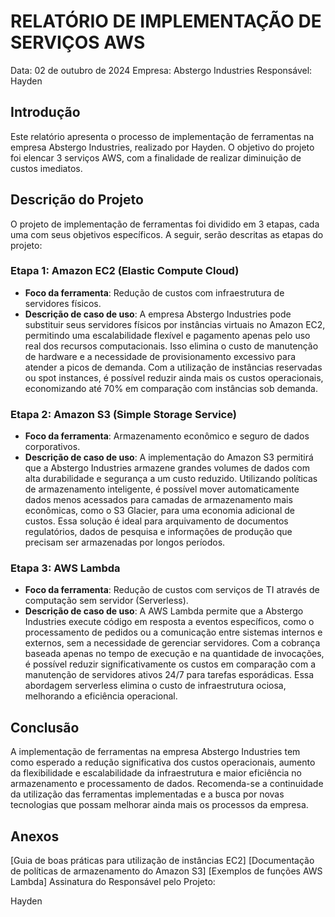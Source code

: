 # RELATÓRIO DE IMPLEMENTAÇÃO DE SERVIÇOS AWS

Data: 02 de outubro de 2024
Empresa: Abstergo Industries
Responsável: Hayden

## Introdução
Este relatório apresenta o processo de implementação de ferramentas na empresa Abstergo Industries, realizado por Hayden. O objetivo do projeto foi elencar 3 serviços AWS, com a finalidade de realizar diminuição de custos imediatos.

## Descrição do Projeto
O projeto de implementação de ferramentas foi dividido em 3 etapas, cada uma com seus objetivos específicos. A seguir, serão descritas as etapas do projeto:

### Etapa 1: Amazon EC2 (Elastic Compute Cloud)
- __Foco da ferramenta__: Redução de custos com infraestrutura de servidores físicos.
- __Descrição de caso de uso__: A empresa Abstergo Industries pode substituir seus servidores físicos por instâncias virtuais no Amazon EC2, permitindo uma escalabilidade flexível e pagamento apenas pelo uso real dos recursos computacionais. Isso elimina o custo de manutenção de hardware e a necessidade de provisionamento excessivo para atender a picos de demanda. Com a utilização de instâncias reservadas ou spot instances, é possível reduzir ainda mais os custos operacionais, economizando até 70% em comparação com instâncias sob demanda.

### Etapa 2: Amazon S3 (Simple Storage Service)
- __Foco da ferramenta__: Armazenamento econômico e seguro de dados corporativos.
- __Descrição de caso de uso__: A implementação do Amazon S3 permitirá que a Abstergo Industries armazene grandes volumes de dados com alta durabilidade e segurança a um custo reduzido. Utilizando políticas de armazenamento inteligente, é possível mover automaticamente dados menos acessados para camadas de armazenamento mais econômicas, como o S3 Glacier, para uma economia adicional de custos. Essa solução é ideal para arquivamento de documentos regulatórios, dados de pesquisa e informações de produção que precisam ser armazenadas por longos períodos.

### Etapa 3: AWS Lambda
- __Foco da ferramenta__: Redução de custos com serviços de TI através de computação sem servidor (Serverless).
- __Descrição de caso de uso__: A AWS Lambda permite que a Abstergo Industries execute código em resposta a eventos específicos, como o processamento de pedidos ou a comunicação entre sistemas internos e externos, sem a necessidade de gerenciar servidores. Com a cobrança baseada apenas no tempo de execução e na quantidade de invocações, é possível reduzir significativamente os custos em comparação com a manutenção de servidores ativos 24/7 para tarefas esporádicas. Essa abordagem serverless elimina o custo de infraestrutura ociosa, melhorando a eficiência operacional.



## Conclusão
A implementação de ferramentas na empresa Abstergo Industries tem como esperado a redução significativa dos custos operacionais, aumento da flexibilidade e escalabilidade da infraestrutura e maior eficiência no armazenamento e processamento de dados. Recomenda-se a continuidade da utilização das ferramentas implementadas e a busca por novas tecnologias que possam melhorar ainda mais os processos da empresa.

## Anexos

[Guia de boas práticas para utilização de instâncias EC2]
[Documentação de políticas de armazenamento do Amazon S3]
[Exemplos de funções AWS Lambda]
Assinatura do Responsável pelo Projeto:

Hayden
